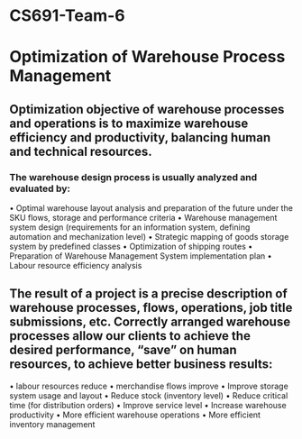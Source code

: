 # CS691-Team-6
# Optimization of Warehouse Process Management
## Optimization objective of warehouse processes and operations is to maximize warehouse efficiency and productivity, balancing human and technical resources.
### The warehouse design process is usually analyzed and evaluated by:
• Optimal warehouse layout analysis and preparation of the future under the SKU flows, storage and performance criteria
• Warehouse management system design (requirements for an information system, defining automation and mechanization level)
• Strategic mapping of goods storage system by predefined classes
• Optimization of shipping routes
• Preparation of Warehouse Management System implementation plan
• Labour resource efficiency analysis
## The result of a project is a precise description of warehouse processes, flows, operations, job title submissions, etc. Correctly arranged warehouse processes allow our clients to achieve the desired performance, “save” on human resources, to achieve better business results:
•	labour resources reduce
•	merchandise flows improve
•	Improve storage system usage and layout
•	Reduce stock (inventory level)
•	Reduce critical time (for distribution orders)
•	Improve service level
•	Increase warehouse productivity
•	More efficient warehouse operations
•	More efficient inventory management

